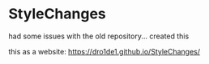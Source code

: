 # StyleChanges
had some issues with the old repository... created this

this as a website: https://dro1de1.github.io/StyleChanges/
